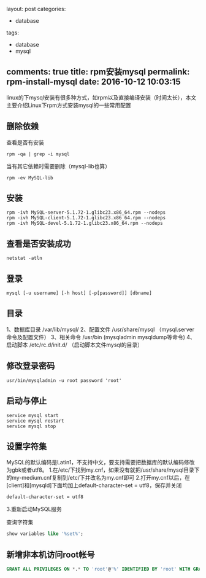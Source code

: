 layout: post
categories:
- database

tags: 
- database
- mysql

comments: true
title: rpm安装mysql
permalink: rpm-install-mysql
date: 2016-10-12 10:03:15
---

linux的下mysql安装有很多种方式，如rpm以及直接编译安装（时间太长），本文主要介绍Linux下rpm方式安装mysql的一些常用配置

## 删除依赖
查看是否有安装
```shell
rpm -qa | grep -i mysql
```

当有其它依赖时需要删除（mysql-lib也算）

```shell
rpm -ev MySQL-lib
```

## 安装
```shell
rpm -ivh MySQL-server-5.1.72-1.glibc23.x86_64.rpm --nodeps
rpm -ivh MySQL-client-5.1.72-1.glibc23.x86_64.rpm --nodeps
rpm -ivh MySQL-devel-5.1.72-1.glibc23.x86_64.rpm --nodeps
```
## 查看是否安装成功
```shell
netstat -atln 
```
## 登录
```shell
mysql [-u username] [-h host] [-p[password]] [dbname]
```
## 目录
1、数据库目录
/var/lib/mysql/
2、配置文件
/usr/share/mysql   （mysql.server命令及配置文件）
3、相关命令
/usr/bin   (mysqladmin mysqldump等命令)
4、启动脚本
/etc/rc.d/init.d/   （启动脚本文件mysql的目录）

## 修改登录密码
```shell
usr/bin/mysqladmin -u root password 'root'
```
## 启动与停止
```shell
service mysql start
service mysql restart
service mysql stop
```
## 设置字符集
MySQL的默认编码是Latin1，不支持中文，要支持需要把数据库的默认编码修改为gbk或者utf8。
1.在/etc/下找到my.cnf，如果没有就把/usr/share/mysql目录下的my-medium.cnf复制到/etc/下并改名为my.cnf即可
2.打开my.cnf以后，在[client]和[mysqld]下面均加上default-character-set = utf8，保存并关闭
```shell
default-character-set = utf8
```
3.重新启动MySQL服务

查询字符集
```sql
show variables like '%set%';
```

## 新增非本机访问root帐号
```sql
GRANT ALL PRIVILEGES ON *.* TO 'root'@'%' IDENTIFIED BY 'root' WITH GRANT OPTION;
```